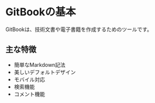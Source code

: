 # GitBookの基本

GitBookは、技術文書や電子書籍を作成するためのツールです。

## 主な特徴

- 簡単なMarkdown記法
- 美しいデフォルトデザイン
- モバイル対応
- 検索機能
- コメント機能
